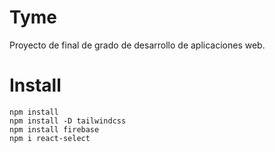 # Tyme
Proyecto de final de grado de desarrollo de aplicaciones web. 

# Install
```
npm install
npm install -D tailwindcss
npm install firebase
npm i react-select
```